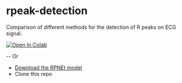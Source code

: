 # rpeak-detection
Comparison of different methods for the detection of R peaks on ECG signal.

[![Open In Colab](https://colab.research.google.com/assets/colab-badge.svg)](https://colab.research.google.com/github/ovsienkobohdan/rpeak-detection/blob/master/metrics_comparison.ipynb)

-- Or 
- [Download the RPNEt model](https://drive.google.com/file/d/1TzsrrdV0T1nVNmSEzfPJLd4HzdW_8P2N/view?usp=sharing)
- Clone this repo